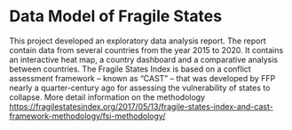 
# Data Model of Fragile States
This project developed an exploratory data analysis report.
The report contain data from several countries from the year 2015 to 2020.
It contains an interactive heat map, a country dashboard and a comparative analysis between countries.
The Fragile States Index is based on a conflict assessment framework – known as “CAST” – that was developed by FFP nearly a quarter-century ago for assessing the vulnerability of states to collapse.
More detail information on the methodology https://fragilestatesindex.org/2017/05/13/fragile-states-index-and-cast-framework-methodology/fsi-methodology/
